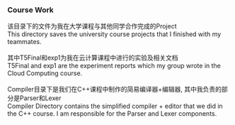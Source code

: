 ### Course Work
该目录下的文件为我在大学课程与其他同学合作完成的Project  
This directory saves the university course projects that I finished with my teammates.   
</br>
其中T5Final和exp1为我在云计算课程中进行的实验及相关文档    
T5Final and exp1 are the experiment reports which my group wrote in the Cloud Computing course.  
</br>
Compiler目录下是我们在C++课程中制作的简易编译器+编辑器, 其中我负责的部分是Parser和Lexer  
Compiler Directory contains the simplified compiler + editor that we did in the C++ course. I am responsible for the Parser and Lexer components.  
